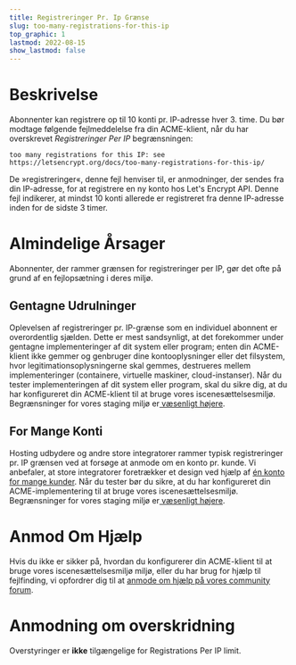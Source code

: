 ```yaml
---
title: Registreringer Pr. Ip Grænse
slug: too-many-registrations-for-this-ip
top_graphic: 1
lastmod: 2022-08-15
show_lastmod: false
---
```



# Beskrivelse

Abonnenter kan registrere op til 10 konti pr. IP-adresse hver 3. time. Du bør modtage følgende fejlmeddelelse fra din ACME-klient, når du har overskrevet *Registreringer Per IP* begrænsningen:

```
too many registrations for this IP: see https://letsencrypt.org/docs/too-many-registrations-for-this-ip/
```

De »registreringer«, denne fejl henviser til, er anmodninger, der sendes fra din IP-adresse, for at registrere en ny konto hos Let's Encrypt API. Denne fejl indikerer, at mindst 10 konti allerede er registreret fra denne IP-adresse inden for de sidste 3 timer.

# Almindelige Årsager

Abonnenter, der rammer grænsen for registreringer per IP, gør det ofte på grund af en fejlopsætning i deres miljø.

## Gentagne Udrulninger

Oplevelsen af registreringer pr. IP-grænse som en individuel abonnent er overordentlig sjælden. Dette er mest sandsynligt, at det forekommer under gentagne implementeringer af dit system eller program; enten din ACME-klient ikke gemmer og genbruger dine kontooplysninger eller det filsystem, hvor legitimationsoplysningerne skal gemmes, destrueres mellem implementeringer (containere, virtuelle maskiner, cloud-instanser). Når du tester implementeringen af dit system eller program, skal du sikre dig, at du har konfigureret din ACME-klient til at bruge vores iscenesættelsesmiljø. Begrænsninger for vores staging miljø er[ væsenligt højere](/docs/staging-environment/#rate-limits).

## For Mange Konti

Hosting udbydere og andre store integratorer rammer typisk registreringer pr. IP grænsen ved at forsøge at anmode om en konto pr. kunde. Vi anbefaler, at store integratorer foretrækker et design ved hjælp af [én konto for mange kunder](/docs/integration-guide/#one-account-or-many). Når du tester bør du sikre, at du har konfigureret din ACME-implementering til at bruge vores iscenesættelsesmiljø. Begrænsninger for vores staging miljø er[ væsenligt højere](/docs/staging-environment/#rate-limits).

# Anmod Om Hjælp

Hvis du ikke er sikker på, hvordan du konfigurerer din ACME-klient til at bruge vores iscenesættelsesmiljø miljø, eller du har brug for hjælp til fejlfinding, vi opfordrer dig til at [anmode om hjælp på vores community forum](https://community.letsencrypt.org/c/help/13).

# Anmodning om overskridning

Overstyringer er **ikke** tilgængelige for Registrations Per IP limit.
